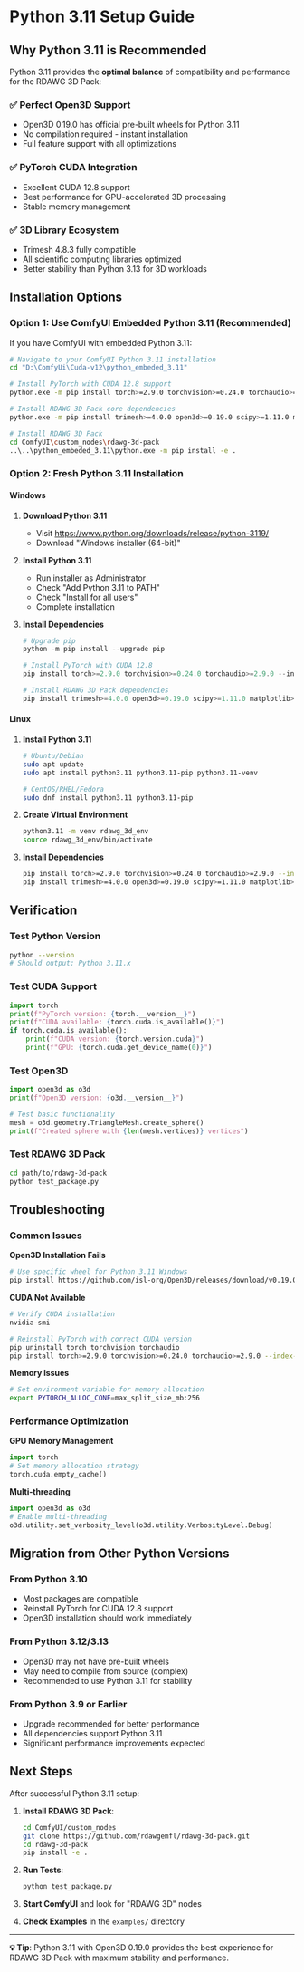 # Python 3.11 Setup Guide

## Why Python 3.11 is Recommended

Python 3.11 provides the **optimal balance** of compatibility and performance for the RDAWG 3D Pack:

### ✅ **Perfect Open3D Support**
- Open3D 0.19.0 has official pre-built wheels for Python 3.11
- No compilation required - instant installation
- Full feature support with all optimizations

### ✅ **PyTorch CUDA Integration**
- Excellent CUDA 12.8 support
- Best performance for GPU-accelerated 3D processing
- Stable memory management

### ✅ **3D Library Ecosystem**
- Trimesh 4.8.3 fully compatible
- All scientific computing libraries optimized
- Better stability than Python 3.13 for 3D workloads

## Installation Options

### Option 1: Use ComfyUI Embedded Python 3.11 (Recommended)

If you have ComfyUI with embedded Python 3.11:

```bash
# Navigate to your ComfyUI Python 3.11 installation
cd "D:\ComfyUi\Cuda-v12\python_embeded_3.11"

# Install PyTorch with CUDA 12.8 support
python.exe -m pip install torch>=2.9.0 torchvision>=0.24.0 torchaudio>=2.9.0 --index-url https://download.pytorch.org/whl/cu128

# Install RDAWG 3D Pack core dependencies
python.exe -m pip install trimesh>=4.0.0 open3d>=0.19.0 scipy>=1.11.0 matplotlib>=3.7.0

# Install RDAWG 3D Pack
cd ComfyUI\custom_nodes\rdawg-3d-pack
..\..\python_embeded_3.11\python.exe -m pip install -e .
```

### Option 2: Fresh Python 3.11 Installation

#### Windows

1. **Download Python 3.11**
   - Visit https://www.python.org/downloads/release/python-3119/
   - Download "Windows installer (64-bit)"

2. **Install Python 3.11**
   - Run installer as Administrator
   - Check "Add Python 3.11 to PATH"
   - Check "Install for all users"
   - Complete installation

3. **Install Dependencies**
   ```powershell
   # Upgrade pip
   python -m pip install --upgrade pip

   # Install PyTorch with CUDA 12.8
   pip install torch>=2.9.0 torchvision>=0.24.0 torchaudio>=2.9.0 --index-url https://download.pytorch.org/whl/cu128

   # Install RDAWG 3D Pack dependencies
   pip install trimesh>=4.0.0 open3d>=0.19.0 scipy>=1.11.0 matplotlib>=3.7.0 tqdm>=4.65.0 einops>=0.7.0
   ```

#### Linux

1. **Install Python 3.11**
   ```bash
   # Ubuntu/Debian
   sudo apt update
   sudo apt install python3.11 python3.11-pip python3.11-venv

   # CentOS/RHEL/Fedora
   sudo dnf install python3.11 python3.11-pip
   ```

2. **Create Virtual Environment**
   ```bash
   python3.11 -m venv rdawg_3d_env
   source rdawg_3d_env/bin/activate
   ```

3. **Install Dependencies**
   ```bash
   pip install torch>=2.9.0 torchvision>=0.24.0 torchaudio>=2.9.0 --index-url https://download.pytorch.org/whl/cu128
   pip install trimesh>=4.0.0 open3d>=0.19.0 scipy>=1.11.0 matplotlib>=3.7.0
   ```

## Verification

### Test Python Version
```bash
python --version
# Should output: Python 3.11.x
```

### Test CUDA Support
```python
import torch
print(f"PyTorch version: {torch.__version__}")
print(f"CUDA available: {torch.cuda.is_available()}")
if torch.cuda.is_available():
    print(f"CUDA version: {torch.version.cuda}")
    print(f"GPU: {torch.cuda.get_device_name(0)}")
```

### Test Open3D
```python
import open3d as o3d
print(f"Open3D version: {o3d.__version__}")

# Test basic functionality
mesh = o3d.geometry.TriangleMesh.create_sphere()
print(f"Created sphere with {len(mesh.vertices)} vertices")
```

### Test RDAWG 3D Pack
```bash
cd path/to/rdawg-3d-pack
python test_package.py
```

## Troubleshooting

### Common Issues

**Open3D Installation Fails**
```bash
# Use specific wheel for Python 3.11 Windows
pip install https://github.com/isl-org/Open3D/releases/download/v0.19.0/open3d-0.19.0-cp311-cp311-win_amd64.whl
```

**CUDA Not Available**
```bash
# Verify CUDA installation
nvidia-smi

# Reinstall PyTorch with correct CUDA version
pip uninstall torch torchvision torchaudio
pip install torch>=2.9.0 torchvision>=0.24.0 torchaudio>=2.9.0 --index-url https://download.pytorch.org/whl/cu128
```

**Memory Issues**
```bash
# Set environment variable for memory allocation
export PYTORCH_ALLOC_CONF=max_split_size_mb:256
```

### Performance Optimization

**GPU Memory Management**
```python
import torch
# Set memory allocation strategy
torch.cuda.empty_cache()
```

**Multi-threading**
```python
import open3d as o3d
# Enable multi-threading
o3d.utility.set_verbosity_level(o3d.utility.VerbosityLevel.Debug)
```

## Migration from Other Python Versions

### From Python 3.10
- Most packages are compatible
- Reinstall PyTorch for CUDA 12.8 support
- Open3D installation should work immediately

### From Python 3.12/3.13
- Open3D may not have pre-built wheels
- May need to compile from source (complex)
- Recommended to use Python 3.11 for stability

### From Python 3.9 or Earlier
- Upgrade recommended for better performance
- All dependencies support Python 3.11
- Significant performance improvements expected

## Next Steps

After successful Python 3.11 setup:

1. **Install RDAWG 3D Pack**:
   ```bash
   cd ComfyUI/custom_nodes
   git clone https://github.com/rdawgemfl/rdawg-3d-pack.git
   cd rdawg-3d-pack
   pip install -e .
   ```

2. **Run Tests**:
   ```bash
   python test_package.py
   ```

3. **Start ComfyUI** and look for "RDAWG 3D" nodes

4. **Check Examples** in the `examples/` directory

---

**💡 Tip**: Python 3.11 with Open3D 0.19.0 provides the best experience for RDAWG 3D Pack with maximum stability and performance.